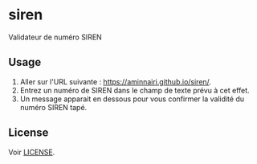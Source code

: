 # siren

Validateur de numéro SIREN

## Usage

1. Aller sur l'URL suivante : https://aminnairi.github.io/siren/.
1. Entrez un numéro de SIREN dans le champ de texte prévu à cet effet.
1. Un message apparait en dessous pour vous confirmer la validité du numéro SIREN tapé.

## License

Voir [LICENSE](./LICENSE).